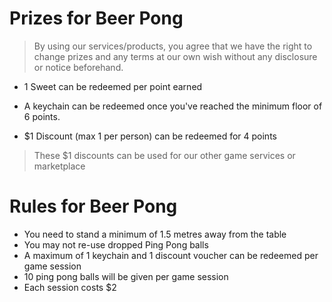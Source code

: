 # Prizes for Beer Pong

> By using our services/products, you agree that we have the right to change prizes and any terms at our own wish without any disclosure or notice beforehand.

- 1 Sweet can be redeemed per point earned

- A keychain can be redeemed once you've reached the minimum floor of 6 points.

- $1 Discount (max 1 per person) can be redeemed for 4 points

> These $1 discounts can be used for our other game services or marketplace

# Rules for Beer Pong

- You need to stand a minimum of 1.5 metres away from the table
- You may not re-use dropped Ping Pong balls
- A maximum of 1 keychain and 1 discount voucher can be redeemed per game session
- 10 ping pong balls will be given per game session
- Each session costs $2
